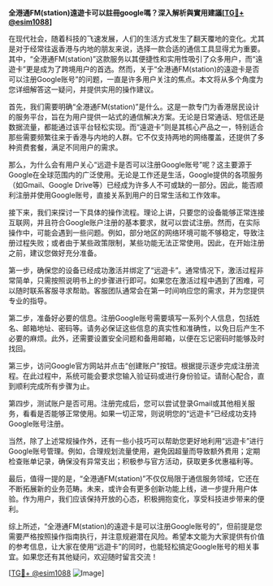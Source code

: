 **全港通FM(station)遠遊卡可以註冊google嗎？深入解析與實用建議[[TG💪+ @esim1088](https://t.me/s/esim1088)]**

在现代社会，随着科技的飞速发展，人们的生活方式发生了翻天覆地的变化。尤其是对于经常往返香港与内地的朋友来说，选择一款合适的通信工具显得尤为重要。其中，“全港通FM(station)”这款服务以其便捷性和实用性吸引了众多用户，而“遠遊卡”更是成为了跨境用户的首选。然而，关于“全港通FM(station)的遠遊卡是否可以注册Google账号”的问题，一直是许多用户关注的焦点。本文将从多个角度为您详细解答这一疑问，并提供实用的操作建议。

首先，我们需要明确“全港通FM(station)”是什么。这是一款专门为香港居民设计的服务平台，旨在为用户提供一站式的通信解决方案。无论是日常通话、短信还是数据流量，都能通过该平台轻松实现。而“遠遊卡”则是其核心产品之一，特别适合那些需要频繁往来于香港与内地的人群。它不仅支持两地的网络覆盖，还提供了多种资费套餐，满足不同用户的需求。

那么，为什么会有用户关心“远遊卡是否可以注册Google账号”呢？这主要源于Google在全球范围内的广泛使用。无论是工作还是生活，Google提供的各项服务（如Gmail、Google Drive等）已经成为许多人不可或缺的一部分。因此，能否顺利注册并使用Google账号，直接关系到用户的日常生活和工作效率。

接下来，我们来探讨一下具体的操作流程。理论上讲，只要您的设备能够正常连接互联网，并且符合Google账户注册的基本要求，就可以尝试注册。然而，在实际操作中，可能会遇到一些问题。例如，部分地区的网络环境可能不够稳定，导致注册过程失败；或者由于某些政策限制，某些功能无法正常使用。因此，在开始注册之前，建议您做好充分准备。

第一步，确保您的设备已经成功激活并绑定了“远遊卡”。通常情况下，激活过程非常简单，只需按照说明书上的步骤进行即可。如果您在激活过程中遇到了困难，可以随时联系客服寻求帮助。客服团队通常会在第一时间响应您的需求，并为您提供专业的指导。

第二步，准备好必要的信息。注册Google账号需要填写一系列个人信息，包括姓名、邮箱地址、密码等。请务必保证这些信息的真实性和准确性，以免日后产生不必要的麻烦。此外，还需要设置安全问题和备用邮箱，以便在忘记密码时能够及时找回。

第三步，访问Google官方网站并点击“创建账户”按钮。根据提示逐步完成注册流程。在此过程中，系统可能会要求您输入验证码或进行身份验证。请耐心配合，直到顺利完成所有步骤为止。

第四步，测试账户是否可用。注册完成后，您可以尝试登录Gmail或其他相关服务，看看是否能够正常使用。如果一切正常，则说明您的“远遊卡”已经成功支持Google账号注册。

当然，除了上述常规操作外，还有一些小技巧可以帮助您更好地利用“远遊卡”进行Google账号管理。例如，合理规划流量使用，避免因超量而导致额外费用；定期检查账单记录，确保没有异常支出；积极参与官方活动，获取更多优惠福利等。

最后，值得一提的是，“全港通FM(station)”不仅仅局限于通信服务领域，它还在不断拓展新的业务范畴。未来，或许会有更多创新功能上线，进一步提升用户体验。作为用户，我们应该保持开放的心态，积极拥抱变化，享受科技进步带来的便利。

综上所述，“全港通FM(station)的遠遊卡是可以注册Google账号的”，但前提是您需要严格按照操作指南执行，并注意规避潜在风险。希望本文能为大家提供有价值的参考信息，让大家在使用“远遊卡”的同时，也能轻松搞定Google账号的相关事宜。如果您还有其他疑问，欢迎随时留言交流！

[[TG💪+ @esim1088](https://t.me/s/esim1088) ![Image](https://i.postimg.cc/4NQfJmqS/Snipaste-2025-05-13-00-14-12.png)]